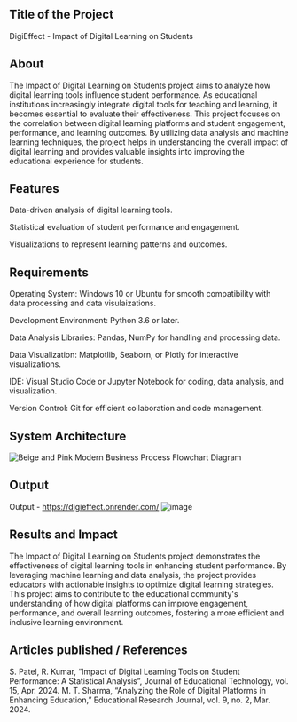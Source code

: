 ## Title of the Project
DigiEffect - Impact of Digital Learning on Students

## About
The Impact of Digital Learning on Students project aims to analyze how digital learning tools influence student performance. As educational institutions increasingly integrate digital tools for teaching and learning, it becomes essential to evaluate their effectiveness. This project focuses on the correlation between digital learning platforms and student engagement, performance, and learning outcomes. By utilizing data analysis and machine learning techniques, the project helps in understanding the overall impact of digital learning and provides valuable insights into improving the educational experience for students.

## Features

Data-driven analysis of digital learning tools.

Statistical evaluation of student performance and engagement.

Visualizations to represent learning patterns and outcomes.

## Requirements

Operating System: Windows 10 or Ubuntu for smooth compatibility with data processing and data visulaizations.

Development Environment: Python 3.6 or later.

Data Analysis Libraries: Pandas, NumPy for handling and processing data.

Data Visualization: Matplotlib, Seaborn, or Plotly for interactive visualizations.

IDE: Visual Studio Code or Jupyter Notebook for coding, data analysis, and visualization.

Version Control: Git for efficient collaboration and code management.

## System Architecture
![Beige and Pink Modern Business Process Flowchart Diagram](https://github.com/user-attachments/assets/e6a344f1-e472-4d8e-8f19-e7bfbc2322c1)

## Output

Output - https://digieffect.onrender.com/
![image](https://github.com/user-attachments/assets/0685ab4d-0e0d-4481-8d44-4d5e80c9cb49)


## Results and Impact
The Impact of Digital Learning on Students project demonstrates the effectiveness of digital learning tools in enhancing student performance. By leveraging machine learning and data analysis, the project provides educators with actionable insights to optimize digital learning strategies. This project aims to contribute to the educational community's understanding of how digital platforms can improve engagement, performance, and overall learning outcomes, fostering a more efficient and inclusive learning environment.

## Articles published / References
S. Patel, R. Kumar, “Impact of Digital Learning Tools on Student Performance: A Statistical Analysis”, Journal of Educational Technology, vol. 15, Apr. 2024.
M. T. Sharma, “Analyzing the Role of Digital Platforms in Enhancing Education,” Educational Research Journal, vol. 9, no. 2, Mar. 2024.





